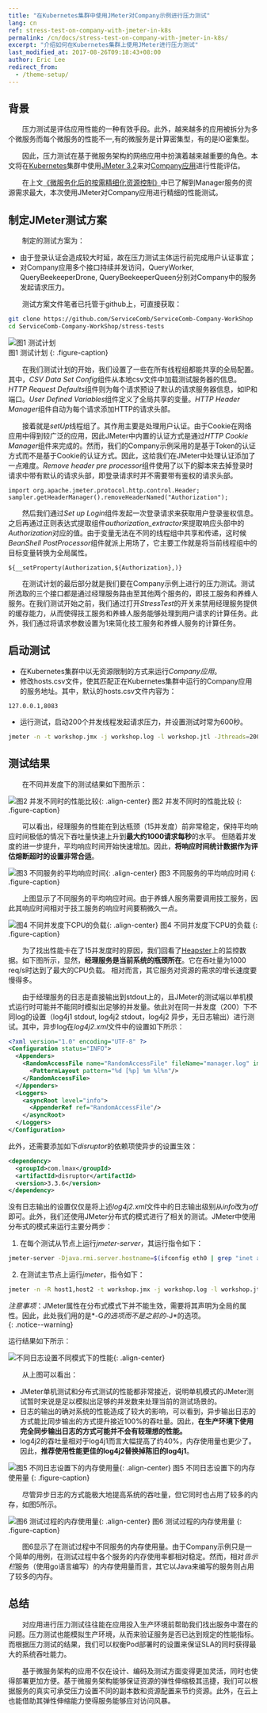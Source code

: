 ```yaml
---
title: "在Kubernetes集群中使用JMeter对Company示例进行压力测试"
lang: cn
ref: stress-test-on-company-with-jmeter-in-k8s
permalink: /cn/docs/stress-test-on-company-with-jmeter-in-k8s/
excerpt: "介绍如何在Kubernetes集群上使用JMeter进行压力测试"
last_modified_at: 2017-08-26T09:18:43+08:00
author: Eric Lee
redirect_from:
  - /theme-setup/
---
```


## 背景

　　压力测试是评估应用性能的一种有效手段。此外，越来越多的应用被拆分为多个微服务而每个微服务的性能不一,有的微服务是计算密集型，有的是IO密集型。

　　因此，压力测试在基于微服务架构的网络应用中扮演着越来越重要的角色。本文将在[Kubernetes](https://kubernetes.io/)集群中使用[JMeter 3.2](https://www.google.com.hk/url?sa=t&rct=j&q=&esrc=s&source=web&cd=1&ved=0ahUKEwiv9rjg7u_VAhUkxoMKHfoYDaYQFggvMAA&url=http%3A%2F%2Fjmeter.apache.org%2F&usg=AFQjCNHIHCOA-F9LnhaAn_STCWyPPgOpdw)来对[Company应用](https://github.com/ServiceComb/ServiceComb-Company-WorkShop)进行性能评估。

　　在上文[《微服务化后的按需精细化资源控制》](http://servicecomb.io/cn/docs/autoscale-on-company/)中已了解到Manager服务的资源需求最大，本次使用JMeter对Company应用进行精细的性能测试。

## 制定JMeter测试方案
　　制定的测试方案为：
  * 由于登录认证会造成较大时延，故在压力测试主体运行前完成用户认证事宜；
  * 对Company应用多个接口持续并发访问，QueryWorker, QueryBeekeeperDrone, QueryBeekeeperQueen分别对Company中的服务发起请求压力。

　　测试方案文件笔者已托管于github上，可直接获取：

```bash
git clone https://github.com/ServiceComb/ServiceComb-Company-WorkShop
cd ServiceComb-Company-WorkShop/stress-tests
```

![图1 测试计划](/assets/images/company_test_plan.png)  
图1 测试计划
{: .figure-caption}

　　在我们测试计划的开始，我们设置了一些在所有线程组都能共享的全局配置。其中，*CSV Data Set Config*组件从本地csv文件中加载测试服务器的信息。*HTTP Request Defaults*组件则为每个请求预设了默认的请求服务器信息，如IP和端口。*User Defined Variables*组件定义了全局共享的变量。*HTTP Header Manager*组件自动为每个请求添加HTTP的请求头部。

　　接着就是*setUp*线程组了。其作用主要是处理用户认证。由于Cookie在网络应用中得到较广泛的应用，因此JMeter中内置的认证方式是通过*HTTP Cookie Manager*组件来完成的。然而，我们的Company示例采用的是基于Token的认证方式而不是基于Cookie的认证方式。因此，这给我们在JMeter中处理认证添加了一点难度。*Remove header pre processor*组件使用了以下的脚本来去掉登录时请求中带有默认的请求头部，即登录请求时并不需要带有鉴权的请求头部。
```shell
import org.apache.jmeter.protocol.http.control.Header;
sampler.getHeaderManager().removeHeaderNamed("Authorization");
```
　　然后我们通过*Set up Login*组件发起一次登录请求来获取用户登录鉴权信息。之后再通过正则表达式提取组件*authorization\_extractor*来提取响应头部中的*Authorization*对应的值。由于变量无法在不同的线程组中共享和传递，这时候*BeanShell PostProcessor*组件就派上用场了，它主要工作就是将当前线程组中的目标变量转换为全局属性。
```shell
${__setProperty(Authorization,${Authorization},)}
```
　　在测试计划的最后部分就是我们要在Company示例上进行的压力测试。测试所选取的三个接口都是通过经理服务路由至其他两个服务的，即技工服务和养蜂人服务。在我们测试开始之前，我们通过打开*StressTest*的开关来禁用经理服务提供的缓存能力，从而使得技工服务和养蜂人服务能够处理到用户请求的计算任务。此外，我们通过将请求参数设置为1来简化技工服务和养蜂人服务的计算任务。

## 启动测试
* 在Kubernetes集群中以无资源限制的方式来运行*Company应用*。
* 修改hosts.csv文件，使其匹配正在Kubernetes集群中运行的Company应用的服务地址。其中，默认的hosts.csv文件内容为：
```csv
127.0.0.1,8083
```
* 运行测试，启动200个并发线程发起请求压力，并设置测试时常为600秒。
```bash
jmeter -n -t workshop.jmx -j workshop.log -l workshop.jtl -Jthreads=200 -Jduration=600
```

## 测试结果
　　在不同并发度下的测试结果如下图所示：

![图2 并发不同时的性能比较](/assets/images/company_concurrency_performance.png){: .align-center}
图2 并发不同时的性能比较
{: .figure-caption}

　　可以看出，经理服务的性能在到达瓶颈（15并发度）前非常稳定，保持平均响应时间极低的情况下吞吐量快速上升到**最大约1000请求每秒**的水平。 但随着并发度的进一步提升，平均响应时间开始快速增加。因此，**将响应时间统计数据作为评估熔断超时的设置非常合适**。

![图3 不同服务的平均响应时间](/assets/images/company_response_time.png){: .align-center}
图3 不同服务的平均响应时间
{: .figure-caption}

　　上图显示了不同服务的平均响应时间。由于养蜂人服务需要调用技工服务，因此其响应时间相对于技工服务的响应时间要稍微久一点。

![图4 不同并发度下CPU的负载](/assets/images/company_cpu_load.png){: .align-center}
图4 不同并发度下CPU的负载
{: .figure-caption}

　　为了找出性能卡在了15并发度时的原因，我们回看了[Heapster](https://github.com/kubernetes/heapster)上的监控数据。如下图所示，显然，**经理服务是当前系统的瓶颈所在**。它在吞吐量为1000 req/s时达到了最大的CPU负载。 相对而言，其它服务对资源的需求的增长速度要慢得多。

　　由于经理服务的日志是直接输出到stdout上的，且JMeter的测试端以单机模式运行时可能并不能同时模拟出足够的并发量。依此对在同一并发度（200）下不同log的设置（log4j1 stdout, log4j2 stdout，log4j2 异步，无日志输出）进行测试。其中，异步log在*log4j2.xml*文件中的设置如下所示：

```xml
<?xml version="1.0" encoding="UTF-8" ?>
<Configuration status="INFO">
  <Appenders>
    <RandomAccessFile name="RandomAccessFile" fileName="manager.log" immediateFlush="false" append="false">
      <PatternLayout pattern="%d [%p] %m %l%n"/>
    </RandomAccessFile>
  </Appenders>
  <Loggers>
    <asyncRoot level="info">
      <AppenderRef ref="RandomAccessFile"/>
    </asyncRoot>
  </Loggers>
</Configuration>
```
此外，还需要添加如下*disruptor*的依赖项使异步的设置生效：

```xml
<dependency>
  <groupId>com.lmax</groupId>
  <artifactId>disruptor</artifactId>
  <version>3.3.6</version>
</dependency>
```
没有日志输出的设置仅仅是将上述*log4j2.xml*文件中的日志输出级别从*info*改为*off*即可。此外，我们还使用JMeter分布式的模式进行了相关的测试。JMeter中使用分布式的模式来运行主要分两步：

1. 在每个测试从节点上运行*jmeter-server*，其运行指令如下：
```bash
jmeter-server -Djava.rmi.server.hostname=$(ifconfig eth0 | grep "inet addr" | awk '{print $2}' | cut -d ":" -f2)
```
2. 在测试主节点上运行*jmeter*，指令如下：
```bash
jmeter -n -R host1,host2 -t workshop.jmx -j workshop.log -l workshop.jtl -Gmin=1 -Gmax=2 -Gthreads=200 -Gduration=600
```

*注意事项*：JMeter属性在分布式模式下并不能生效，需要将其声明为全局的属性。因此，此处我们用的是*-G*的选项而不是之前的*-J*的选项。  
{: .notice--warning}

运行结果如下所示：

![不同日志设置不同模式下的性能](/assets/images/company_log_and_jmeter.png){: .align-center}

　　从上图可以看出：
   * JMeter单机测试和分布式测试的性能都非常接近，说明单机模式的JMeter测试暂时来说是足以模拟出足够的并发数来处理当前的测试场景的。
   * 日志的输出的确对系统的性能造成了较大的影响，可以看到，异步输出日志的方式能比同步输出的方式提升接近100%的吞吐量。因此，**在生产环境下使用完全同步输出日志的方式可能并不会有较理想的性能。**
   * log4j2的吞吐量相对于log4j1而言大幅提高了约40%，内存使用量也更少了。因此，**推荐使用性能更佳的log4j2替换掉陈旧的log4j1**。

![图5 不同日志设置下的内存使用量](/assets/images/company_different_log_memory_usage.png){: .align-center}
图5 不同日志设置下的内存使用量
{: .figure-caption}

　　尽管异步日志的方式能极大地提高系统的吞吐量，但它同时也占用了较多的内存，如图5所示。

![图6 测试过程的内存使用量](/assets/images/company_memory_used.png){: .align-center}
图6 测试过程的内存使用量
{: .figure-caption}

　　图6显示了在测试过程中不同服务的内存使用量。由于Company示例只是一个简单的用例，在测试过程中各个服务的内存使用率都相对稳定。然而，相对*告示栏*服务（使用go语言编写）的内存使用量而言，其它以Java来编写的服务则占用了较多的内存。

## 总结

　　对应用进行压力测试往往能在应用投入生产环境前帮助我们找出服务中潜在的问题。压力测试也能模拟生产环境，从而来验证服务是否已达到规定的性能指标。而根据压力测试的结果，我们可以权衡Pod部署时的设置来保证SLA的同时获得最大的系统吞吐能力。

　　基于微服务架构的应用不仅在设计、编码及测试方面变得更加灵活，同时也使得部署更加方便。基于微服务架构能够保证资源的弹性伸缩极其迅捷，我们可以根据服务的真实可承受压力设置不同的副本数和资源配置来节约资源。此外，在云上也能借助其弹性伸缩能力使得服务能够应对访问风暴。
